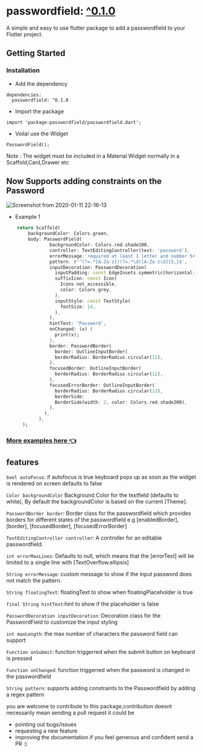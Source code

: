 #  passwordfield: [^0.1.0](https://pub.dev/packages/passwordfield) 



A simple and easy to use flutter package to add a passwordfield to your Flutter project.

## Getting Started

### Installation

- Add the dependency
```
dependencies:
  passwordfield: ^0.1.0
```
- Import the package

```
import 'package:passwordfield/passwordfield.dart';
```
- Voila! use the Widget
```
PasswordField();
```
Note : The widget must be included in a Material Widget normally in a Scaffold,Card,Drawer etc


## Now Supports adding constraints on the Password 

![Screenshot from 2020-01-11 22-16-13](https://user-images.githubusercontent.com/31410839/72208800-2ca25e80-34cd-11ea-9cc2-8dd1274ff975.png)


- Example 1         
```dart
    return Scaffold(
        backgroundColor: Colors.green,
        body: PasswordField(
                backgroundColor: Colors.red.shade100,
                controller: TextEditingController(text: 'password'),
                errorMessage:'required at least 1 letter and number 5+ chars',
                pattern: r'^(?=.*[A-Za-z])(?=.*\d)[A-Za-z\d]{5,}$',
                inputDecoration: PasswordDecoration(
                  inputPadding: const EdgeInsets.symmetric(horizontal: 10),
                  suffixIcon: const Icon(
                    Icons.not_accessible,
                    color: Colors.grey,
                  ),
                  inputStyle: const TextStyle(
                    fontSize: 14,
                  ),
                ),
                hintText: 'Password',
                onChanged: (x) {
                  print(x);
                },
                border: PasswordBorder(
                  border: OutlineInputBorder(
                  borderRadius: BorderRadius.circular(12),
                ),
                focusedBorder: OutlineInputBorder(
                  borderRadius: BorderRadius.circular(12),
                ),
                focusedErrorBorder: OutlineInputBorder(
                  borderRadius: BorderRadius.circular(12),
                  borderSide:
                  BorderSide(width: 2, color: Colors.red.shade200),
                ),
              ),
            ),
      );
```

### [More examples here 👈](example/lib/main.dart)

## features

```bool autoFocus```: if autofocus is true keyboard pops up as soon as the widget is rendered on screen defaults to false

```Color backgroundColor``` Background Color for the textfield (defaults to white), By default the backgroundColor is based on the current [Theme].

```PasswordBorder border```:  Border class for the passwordfield which provides borders for different states of the passwordfield e.g [enabledBorder],[border], [focusedBorder], [focusedErrorBorder]

```TextEditingController controller```: A controller for an editable passwordfield.

```int errorMaxLines```: Defaults to null, which means that the [errorText] will be limited  to a single line with [TextOverflow.ellipsis]

```String errorMessage```: custom message to show if the input password does not match the pattern.

```String floatingText```: floatingText to show when floatingPlaceholder is true

```final String hintText```:hint to show if the placeholder is false

```PasswordDecoration inputDecoration```: Decoration class for the PasswordField to customize the input styling

```int maxLength```: the max number of characters the password field can support
  
```Function onSubmit```: function triggerred when the submit button on keyboard is pressed

```Function onChanged```: function triggerred when the password is changed in the passwordfield

```String pattern```: supports adding constraints to the Passwordfield by adding a regex pattern
  
you are welcome to contribute to this package,contribution doesnt necessarily mean sending a pull request it could be
 - pointing out bugs/issues 
 - requesting a new feature
 - improving the documentation
 if you feel generous and confident send a PR :) 
